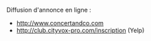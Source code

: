 Diffusion d'annonce en ligne : 

- http://www.concertandco.com
- http://club.cityvox-pro.com/inscription (Yelp)
